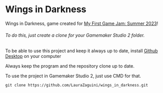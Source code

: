 # Wings in Darkness
Wings in Darkness, game created for [My First Game Jam: Summer 2023](https://itch.io/jam/my-first-game-jam-summer-2023)!

###### To do this, just create a clone for your Gamemaker Studio 2 folder.

To be able to use this project and keep it always up to date, install [Github Desktop](https://desktop.github.com/) on your computer

Always keep the program and the repository clone up to date.

To use the project in Gamemaker Studio 2, just use CMD for that.

```
git clone https://github.com/LauraZaguini/wings_in_darkness.git
```
